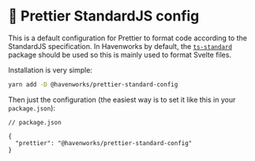 # 🎨 Prettier StandardJS config

This is a default configuration for Prettier to format code according to the StandardJS specification. In Havenworks by default, the [`ts-standard`](https://github.com/standard/ts-standard) package should be used so this is mainly used to format Svelte files.

Installation is very simple:

```bash
yarn add -D @havenworks/prettier-standard-config
```
Then just the configuration (the easiest way is to set it like this in your `package.json`):

```jsonc
// package.json

{
  "prettier": "@havenworks/prettier-standard-config"
}
```
